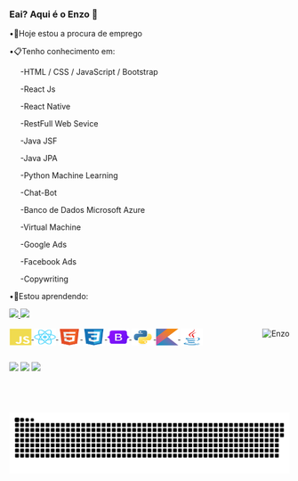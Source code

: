 ### Eai? Aqui é o Enzo 👋
<p>•💼Hoje estou a procura de emprego</p>
<p>•📋Tenho conhecimento em:</p>
<p>&nbsp&nbsp&nbsp&nbsp&nbsp-HTML / CSS / JavaScript / Bootstrap</p>
<p>&nbsp&nbsp&nbsp&nbsp&nbsp-React Js</p>
<p>&nbsp&nbsp&nbsp&nbsp&nbsp-React Native</p>
<p>&nbsp&nbsp&nbsp&nbsp&nbsp-RestFull Web Sevice</p>
<p>&nbsp&nbsp&nbsp&nbsp&nbsp-Java JSF</p>
<p>&nbsp&nbsp&nbsp&nbsp&nbsp-Java JPA</p>
<p>&nbsp&nbsp&nbsp&nbsp&nbsp-Python Machine Learning</p>
<p>&nbsp&nbsp&nbsp&nbsp&nbsp-Chat-Bot</p>
<p>&nbsp&nbsp&nbsp&nbsp&nbsp-Banco de Dados Microsoft Azure</p>
<p>&nbsp&nbsp&nbsp&nbsp&nbsp-Virtual Machine</p>
<p>&nbsp&nbsp&nbsp&nbsp&nbsp-Google Ads</p>
<p>&nbsp&nbsp&nbsp&nbsp&nbsp-Facebook Ads</p>
<p>&nbsp&nbsp&nbsp&nbsp&nbsp-Copywriting</p>
<p>•🌱Estou aprendendo: </p>

<div>
  <a href="https://github.com/enzo-b-pagliacci">
  <img height = "150em" src = "https://github-readme-stats.vercel.app/api?username=enzo-b-pagliacci&show_icons=true&theme=dark&include_all_commits=true&count_private=true" />
  <img height = "150em" src = "https://github-readme-stats.vercel.app/api/top-langs/?username=enzo-b-pagliacci&layout=compact&langs_count=16&theme=dark" />
</div>
  
  
  
  <div style = "display: inline_block"> <br>
  <img align = "center" alt = "Enzo-Js" height = "30" width = "40" src = "https://raw.githubusercontent.com/devicons/devicon/master/icons/javascript/javascript-plain.svg ">
  <img align = "center" alt = "Enzo-React" height = "30" width = "40" src = "https://raw.githubusercontent.com/devicons/devicon/master/icons/react/react-original.svg ">
  <img align = "center" alt = "Enzo-HTML" height = "30" width = "40" src = "https://raw.githubusercontent.com/devicons/devicon/master/icons/html5/html5-original.svg ">
  <img align = "center" alt = "Enzo-CSS" height = "30" width = "40" src = "https://raw.githubusercontent.com/devicons/devicon/master/icons/css3/css3-original.svg ">
  <img align = "center" alt = "Enzo-BootsTrap" height = "30" width = "40" src = "https://raw.githubusercontent.com/devicons/devicon/master/icons/bootstrap/bootstrap-original.svg ">  
  <img align = "center" alt = "Enzo-Python" height = "30" width = "40" src = "https://raw.githubusercontent.com/devicons/devicon/master/icons/python/python-original.svg ">
  <img align = "center" alt = "Enzo-Kotlin" height = "30" width = "40" src = "https://raw.githubusercontent.com/devicons/devicon/master/icons/kotlin/kotlin-original.svg ">
  <img align = "center" alt = "Enzo-Java" height = "30" width = "40" src = "https://raw.githubusercontent.com/devicons/devicon/master/icons/java/java-original.svg ">
  <img align = "right" alt = "Enzo" height = "150"  src = "https://c.tenor.com/Z_Ah8rkdZ4YAAAAC/walking-code.gif">
</div>
  
  ##
  
<div>
  <a href="https://api.whatsapp.com/send?phone=5511989683451" target= "_blank"><img src="https://img.shields.io/badge/WhatsApp-25D366?style=for-the-badge&logo=whatsapp&logoColor=white" target="_blank"></a>
  <a href = "https://www.linkedin.com/in/enzo-bense-pagliacci-b9520a200" target="_blank"><img src="https://img.shields.io/badge/LinkedIn-0077B5?style=for-the-badge&logo=linkedin&logoColor=white" target="_blank"></a> 
   <a href = "mailto: enzobpagliacci@gmail.com" target="_blank"><img src="https://img.shields.io/badge/Gmail-D14836?style=for-the-badge&logo=gmail&logoColor=white" target="_blank"></a> 
</div>
  
 ![Snake animation](https://github.com/enzo-b-pagliacci/enzo-b-pagliacci/blob/output/github-contribution-grid-snake.svg)
